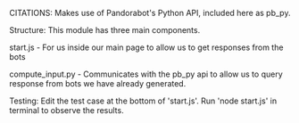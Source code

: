 CITATIONS:
Makes use of Pandorabot's Python API, included here as pb_py.

Structure:
This module has three main components.

start.js - For us inside our main page to allow us to get responses from the bots

compute_input.py - Communicates with the pb_py api to allow us to query response from bots we have already generated.

Testing:
Edit the test case at the bottom of 'start.js'. Run 'node start.js' in terminal to observe the results.
